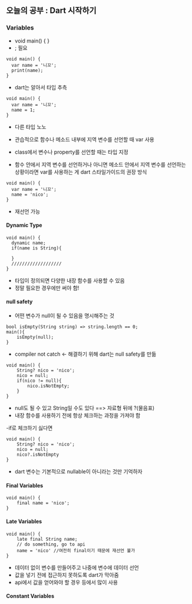 ## 오늘의 공부 : Dart 시작하기

### Variables

- void main() { } 
- ; 필요

```
void main() {
  var name = '니꼬';
  print(name);
}
```

- dart는 알아서 타입 추측

```
void main() {
  var name = '니꼬';
  name = 1;
}
```
- 다른 타입 노노

- 관습적으로 함수나 메소드 내부에 지역 변수를 선언할 때 var 사용
- class에서 변수나 property를 선언할 때는 타입 지정

- 함수 안에서 지역 변수를 선언하거나 아니면 메소드 안에서 지역 변수를 선언하는 상황이라면 var를 사용하는 게 dart 스타일가이드의 권장 방식


```
void main() {
  var name = '니꼬';
  name = 'nico';
}
```
- 재선언 가능


#### Dynamic Type
```
void main() {
  dynamic name;
  if(name is String){
    
  }
  ///////////////////
}
```
- 타입이 정의되면 다양한 내장 함수를 사용할 수 있음
- 정말 필요한 경우에만 써야 함!


#### null safety
- 어떤 변수가 null이 될 수 있음을 명시해주는 것
```
bool isEmpty(String string) => string.length == 0;
main(){
    isEmpty(null);
}
```
- compiler not catch <- 해결하기 위해 dart는 null safety를 만듦

```
void main() {
    String? nico = 'nico';
    nico = null;
    if(nico != null){
        nico.isNotEmpty;
    }
}
```
- null도 될 수 있고 String일 수도 있다 ==> 자료형 뒤에 ?(물음표)
- 내장 함수를 사용하기 전에 항상 체크하는 과정을 가져야 함

-if로 체크하기 싫다면
```
void main() {
    String? nico = 'nico';
    nico = null;
    nico?.isNotEmpty
}
```

- dart 변수는 기본적으로 nullable이 아니라는 것만 기억하자



#### Final Variables
```
void main() {
    final name = 'nico';
}
```

#### Late Variables
```
void main() {
    late final String name;
    // do something, go to api
    name = 'nico' //여전히 final이기 때문에 재선언 불가
}
```
- 데이터 없이 변수를 만들어주고 나중에 변수에 데이터 선언
- 값을 넣기 전에 접근하지 못하도록 dart가 막아줌
- api에서 값을 얻어와야 할 경우 등에서 많이 사용


#### Constant Variables


